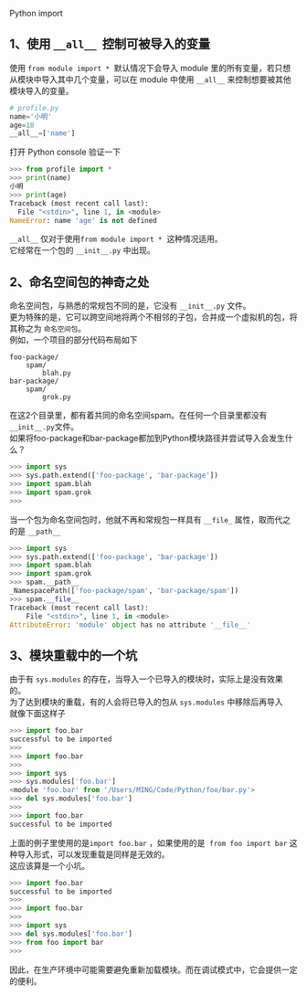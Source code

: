 Python import
<a name="zArUj"></a>
## 1、使用 `__all__`  控制可被导入的变量
使用 `from module import *`  默认情况下会导入 module 里的所有变量，若只想从模块中导入其中几个变量，可以在 module 中使用 `__all__` 来控制想要被其他模块导入的变量。
```python
# profile.py
name='小明'
age=18
__all__=['name']
```
打开 Python console 验证一下
```python
>>> from profile import *
>>> print(name)
小明
>>> print(age)
Traceback (most recent call last):
  File "<stdin>", line 1, in <module>
NameError: name 'age' is not defined
```
`__all__` 仅对于使用`from module import *`  这种情况适用。<br />它经常在一个包的 `__init__.py` 中出现。
<a name="6oNDp"></a>
## 2、命名空间包的神奇之处
命名空间包，与熟悉的常规包不同的是，它没有 `__init__.py` 文件。<br />更为特殊的是，它可以跨空间地将两个不相邻的子包，合并成一个虚拟机的包，将其称之为 `命名空间包`。<br />例如，一个项目的部分代码布局如下
```
foo-package/
    spam/
        blah.py
bar-package/
    spam/
        grok.py
```
在这2个目录里，都有着共同的命名空间spam。在任何一个目录里都没有`__init__.py`文件。<br />如果将foo-package和bar-package都加到Python模块路径并尝试导入会发生什么？
```python
>>> import sys
>>> sys.path.extend(['foo-package', 'bar-package'])
>>> import spam.blah
>>> import spam.grok
>>>
```
当一个包为命名空间包时，他就不再和常规包一样具有 `__file_` 属性，取而代之的是 `__path__`
```python
>>> import sys
>>> sys.path.extend(['foo-package', 'bar-package'])
>>> import spam.blah
>>> import spam.grok
>>> spam.__path__
_NamespacePath(['foo-package/spam', 'bar-package/spam'])
>>> spam.__file__
Traceback (most recent call last):
    File "<stdin>", line 1, in <module>
AttributeError: 'module' object has no attribute '__file__'
```
<a name="iP88A"></a>
## 3、模块重载中的一个坑
由于有 `sys.modules` 的存在，当导入一个已导入的模块时，实际上是没有效果的。<br />为了达到模块的重载，有的人会将已导入的包从 `sys.modules` 中移除后再导入<br />就像下面这样子
```python
>>> import foo.bar
successful to be imported
>>>
>>> import foo.bar
>>>
>>> import sys
>>> sys.modules['foo.bar']
<module 'foo.bar' from '/Users/MING/Code/Python/foo/bar.py'>
>>> del sys.modules['foo.bar']
>>>
>>> import foo.bar
successful to be imported
```
上面的例子里使用的是`import foo.bar` ，如果使用的是  `from foo import bar` 这种导入形式，可以发现重载是同样是无效的。<br />这应该算是一个小坑。
```python
>>> import foo.bar
successful to be imported
>>>
>>> import foo.bar
>>>
>>> import sys
>>> del sys.modules['foo.bar']
>>> from foo import bar
>>>
```
因此，在生产环境中可能需要避免重新加载模块。而在调试模式中，它会提供一定的便利。
